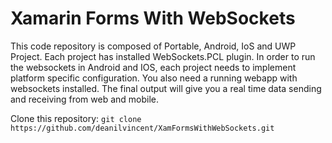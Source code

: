 # Xamarin Forms With WebSockets

This code repository is composed of Portable, Android, IoS and UWP Project. Each project has installed WebSockets.PCL plugin. In order to run the websockets in Android and IOS, each project needs to implement platform specific configuration. You also need a running webapp with websockets installed. The final output will give you a real time data sending and receiving from web and mobile.

Clone this repository: 
`
git clone https://github.com/deanilvincent/XamFormsWithWebSockets.git
`
